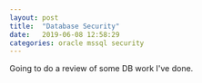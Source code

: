 ```yaml
---
layout: post
title:  "Database Security"
date:   2019-06-08 12:58:29
categories: oracle mssql security
---
```


Going to do a review of some DB work I've done.

